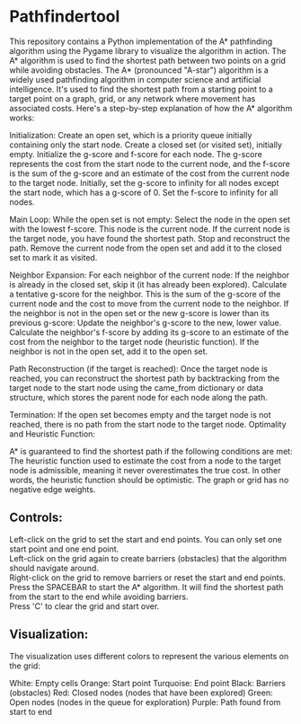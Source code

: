 # Pathfindertool
This repository contains a Python implementation of the A* pathfinding algorithm using the Pygame library to visualize the algorithm in action. The A* algorithm is used to find the shortest path between two points on a grid while avoiding obstacles.
The A* (pronounced "A-star") algorithm is a widely used pathfinding algorithm in computer science and artificial intelligence. It's used to find the shortest path from a starting point to a target point on a graph, grid, or any network where movement has associated costs. Here's a step-by-step explanation of how the A* algorithm works:

Initialization:
Create an open set, which is a priority queue initially containing only the start node.
Create a closed set (or visited set), initially empty.
Initialize the g-score and f-score for each node. The g-score represents the cost from the start node to the current node, and the f-score is the sum of the g-score and an estimate of the cost from the current node to the target node. Initially, set the g-score to infinity for all nodes except the start node, which has a g-score of 0. Set the f-score to infinity for all nodes.

Main Loop:
While the open set is not empty:
Select the node in the open set with the lowest f-score. This node is the current node.
If the current node is the target node, you have found the shortest path. Stop and reconstruct the path.
Remove the current node from the open set and add it to the closed set to mark it as visited.

Neighbor Expansion:
For each neighbor of the current node:
If the neighbor is already in the closed set, skip it (it has already been explored).
Calculate a tentative g-score for the neighbor. This is the sum of the g-score of the current node and the cost to move from the current node to the neighbor.
If the neighbor is not in the open set or the new g-score is lower than its previous g-score:
Update the neighbor's g-score to the new, lower value.
Calculate the neighbor's f-score by adding its g-score to an estimate of the cost from the neighbor to the target node (heuristic function).
If the neighbor is not in the open set, add it to the open set.

Path Reconstruction (if the target is reached):
Once the target node is reached, you can reconstruct the shortest path by backtracking from the target node to the start node using the came_from dictionary or data structure, which stores the parent node for each node along the path.

Termination:
If the open set becomes empty and the target node is not reached, there is no path from the start node to the target node.
Optimality and Heuristic Function:

A* is guaranteed to find the shortest path if the following conditions are met:
The heuristic function used to estimate the cost from a node to the target node is admissible, meaning it never overestimates the true cost. In other words, the heuristic function should be optimistic.
The graph or grid has no negative edge weights.

## Controls:
Left-click on the grid to set the start and end points. You can only set one start point and one end point.  
Left-click on the grid again to create barriers (obstacles) that the algorithm should navigate around.  
Right-click on the grid to remove barriers or reset the start and end points.  
Press the SPACEBAR to start the A* algorithm. It will find the shortest path from the start to the end while avoiding barriers.  
Press 'C' to clear the grid and start over.

## Visualization:
The visualization uses different colors to represent the various elements on the grid:

White: Empty cells
Orange: Start point
Turquoise: End point
Black: Barriers (obstacles)
Red: Closed nodes (nodes that have been explored)
Green: Open nodes (nodes in the queue for exploration)
Purple: Path found from start to end
